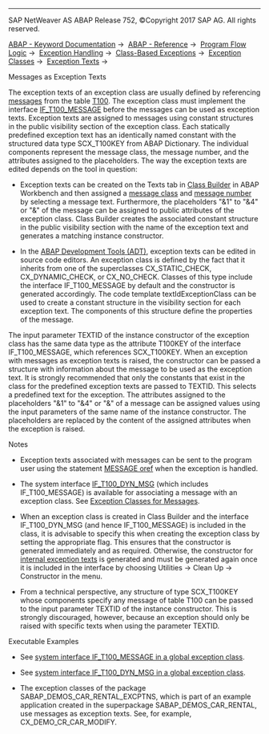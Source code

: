   

* * *

SAP NetWeaver AS ABAP Release 752, ©Copyright 2017 SAP AG. All rights reserved.

[ABAP - Keyword Documentation](https://help.sap.com/doc/abapdocu_752_index_htm/7.52/en-US/abenabap.htm) →  [ABAP - Reference](https://help.sap.com/doc/abapdocu_752_index_htm/7.52/en-US/abenabap_reference.htm) →  [Program Flow Logic](https://help.sap.com/doc/abapdocu_752_index_htm/7.52/en-US/abenabap_flow_logic.htm) →  [Exception Handling](https://help.sap.com/doc/abapdocu_752_index_htm/7.52/en-US/abenabap_exceptions.htm) →  [Class-Based Exceptions](https://help.sap.com/doc/abapdocu_752_index_htm/7.52/en-US/abenexceptions.htm) →  [Exception Classes](https://help.sap.com/doc/abapdocu_752_index_htm/7.52/en-US/abenexceptions_classes.htm) →  [Exception Texts](https://help.sap.com/doc/abapdocu_752_index_htm/7.52/en-US/abenexception_texts.htm) → 

Messages as Exception Texts

The exception texts of an exception class are usually defined by referencing [messages](https://help.sap.com/doc/abapdocu_752_index_htm/7.52/en-US/abenmessage_glosry.htm "Glossary Entry") from the table [T100](https://help.sap.com/doc/abapdocu_752_index_htm/7.52/en-US/abenabap_messages_storing.htm). The exception class must implement the interface [IF\_T100\_MESSAGE](https://help.sap.com/doc/abapdocu_752_index_htm/7.52/en-US/abenif_t100_message.htm) before the messages can be used as exception texts. Exception texts are assigned to messages using constant structures in the public visibility section of the exception class. Each statically predefined exception text has an identically named constant with the structured data type SCX\_T100KEY from ABAP Dictionary. The individual components represent the message class, the message number, and the attributes assigned to the placeholders. The way the exception texts are edited depends on the tool in question:

-   Exception texts can be created on the Texts tab in [Class Builder](https://help.sap.com/doc/abapdocu_752_index_htm/7.52/en-US/abenclass_builder_glosry.htm "Glossary Entry") in ABAP Workbench and then assigned a [message class](https://help.sap.com/doc/abapdocu_752_index_htm/7.52/en-US/abenmessage_class_glosry.htm "Glossary Entry") and [message number](https://help.sap.com/doc/abapdocu_752_index_htm/7.52/en-US/abenmessage_number_glosry.htm "Glossary Entry") by selecting a message text. Furthermore, the placeholders "&1" to "&4" or "&" of the message can be assigned to public attributes of the exception class. Class Builder creates the associated constant structure in the public visibility section with the name of the exception text and generates a matching instance constructor.

-   In the [ABAP Development Tools (ADT)](https://help.sap.com/doc/abapdocu_752_index_htm/7.52/en-US/abenadt_glosry.htm "Glossary Entry"), exception texts can be edited in source code editors. An exception class is defined by the fact that it inherits from one of the superclasses CX\_STATIC\_CHECK, CX\_DYNAMIC\_CHECK, or CX\_NO\_CHECK. Classes of this type include the interface IF\_T100\_MESSAGE by default and the constructor is generated accordingly. The code template textIdExceptionClass can be used to create a constant structure in the visibility section for each exception text. The components of this structure define the properties of the message.

The input parameter TEXTID of the instance constructor of the exception class has the same data type as the attribute T100KEY of the interface IF\_T100\_MESSAGE, which references SCX\_T100KEY. When an exception with messages as exception texts is raised, the constructor can be passed a structure with information about the message to be used as the exception text. It is strongly recommended that only the constants that exist in the class for the predefined exception texts are passed to TEXTID. This selects a predefined text for the exception. The attributes assigned to the placeholders "&1" to "&4" or "&" of a message can be assigned values using the input parameters of the same name of the instance constructor. The placeholders are replaced by the content of the assigned attributes when the exception is raised.

Notes

-   Exception texts associated with messages can be sent to the program user using the statement [MESSAGE oref](https://help.sap.com/doc/abapdocu_752_index_htm/7.52/en-US/abapmessage_msg.htm) when the exception is handled.

-   The system interface [IF\_T100\_DYN\_MSG](https://help.sap.com/doc/abapdocu_752_index_htm/7.52/en-US/abenif_t100_dyn_msg.htm) (which includes IF\_T100\_MESSAGE) is available for associating a message with an exception class. See [Exception Classes for Messages](https://help.sap.com/doc/abapdocu_752_index_htm/7.52/en-US/abenmessage_exceptions.htm).

-   When an exception class is created in Class Builder and the interface IF\_T100\_DYN\_MSG (and hence IF\_T100\_MESSAGE) is included in the class, it is advisable to specify this when creating the exception class by setting the appropriate flag. This ensures that the constructor is generated immediately and as required. Otherwise, the constructor for [internal exception texts](https://help.sap.com/doc/abapdocu_752_index_htm/7.52/en-US/abenexception_texts_internal.htm) is generated and must be generated again once it is included in the interface by choosing Utilities → Clean Up → Constructor in the menu.

-   From a technical perspective, any structure of type SCX\_T100KEY whose components specify any message of table T100 can be passed to the input parameter TEXTID of the instance constructor. This is strongly discouraged, however, because an exception should only be raised with specific texts when using the parameter TEXTID.

Executable Examples

-   See [system interface IF\_T100\_MESSAGE in a global exception class](https://help.sap.com/doc/abapdocu_752_index_htm/7.52/en-US/abenmessage_interface_global_abexa.htm).

-   See [system interface IF\_T100\_DYN\_MSG in a global exception class](https://help.sap.com/doc/abapdocu_752_index_htm/7.52/en-US/abenraise_message_global_abexa.htm).

-   The exception classes of the package SABAP\_DEMOS\_CAR\_RENTAL\_EXCPTNS, which is part of an example application created in the superpackage SABAP\_DEMOS\_CAR\_RENTAL, use messages as exception texts. See, for example, CX\_DEMO\_CR\_CAR\_MODIFY.